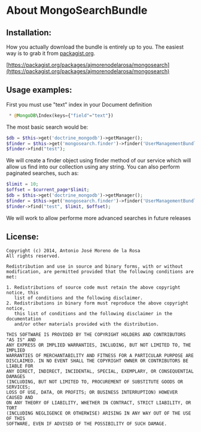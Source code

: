 About MongoSearchBundle
=======================



Installation:
-------------


How you actually download the bundle is entirely up to you.  The easiest way is to grab it from [packagist.org](http://packagist.org/).

[https://packagist.org/packages/ajmorenodelarosa/mongosearch](https://packagist.org/packages/ajmorenodelarosa/mongosearch)


Usage examples:
---------------

First you must use "text" index in your Document definition 

``` php
 * @MongoDB\Index(keys={"field"="text"})
```

The most basic search would be:

``` php
$db = $this->get('doctrine_mongodb')->getManager();
$finder = $this->get('mongosearch.finder')->finder('UserManagementBundle:User',$db);
$finder->find("test");
```

We will create a finder object using finder method of our service which will allow us find into our collection using any string. 
You can also perform paginated searches, such as:

``` php
$limit = 10;
$offset = $current_page*$limit;
$db = $this->get('doctrine_mongodb')->getManager();
$finder = $this->get('mongosearch.finder')->finder('UserManagementBundle:User',$db);
$finder->find("test", $limit, $offset);
```

We will work to allow performe more advanced searches in future releases



License:
--------

```
Copyright (c) 2014, Antonio José Moreno de la Rosa
All rights reserved.

Redistribution and use in source and binary forms, with or without
modification, are permitted provided that the following conditions are met: 

1. Redistributions of source code must retain the above copyright notice, this
   list of conditions and the following disclaimer. 
2. Redistributions in binary form must reproduce the above copyright notice,
   this list of conditions and the following disclaimer in the documentation
   and/or other materials provided with the distribution. 

THIS SOFTWARE IS PROVIDED BY THE COPYRIGHT HOLDERS AND CONTRIBUTORS "AS IS" AND
ANY EXPRESS OR IMPLIED WARRANTIES, INCLUDING, BUT NOT LIMITED TO, THE IMPLIED
WARRANTIES OF MERCHANTABILITY AND FITNESS FOR A PARTICULAR PURPOSE ARE
DISCLAIMED. IN NO EVENT SHALL THE COPYRIGHT OWNER OR CONTRIBUTORS BE LIABLE FOR
ANY DIRECT, INDIRECT, INCIDENTAL, SPECIAL, EXEMPLARY, OR CONSEQUENTIAL DAMAGES
(INCLUDING, BUT NOT LIMITED TO, PROCUREMENT OF SUBSTITUTE GOODS OR SERVICES;
LOSS OF USE, DATA, OR PROFITS; OR BUSINESS INTERRUPTION) HOWEVER CAUSED AND
ON ANY THEORY OF LIABILITY, WHETHER IN CONTRACT, STRICT LIABILITY, OR TORT
(INCLUDING NEGLIGENCE OR OTHERWISE) ARISING IN ANY WAY OUT OF THE USE OF THIS
SOFTWARE, EVEN IF ADVISED OF THE POSSIBILITY OF SUCH DAMAGE.
```
